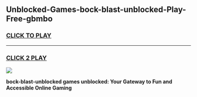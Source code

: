 
## Unblocked-Games-bock-blast-unblocked-Play-Free-gbmbo
<h3>
<a href="https://premium76.site?title=bock-blast-unblocked&ref=10A">CLICK TO PLAY</a></h3>
<hr>

<h3>
<a href="https://premium76.site?title=bock-blast-unblocked&ref=10A">CLICK 2 PLAY</a>
  
</h3>

<a href="https://premium76.site?title=bock-blast-unblocked&ref=10A"><img src="https://clearcache.store/games.png"></a>


**bock-blast-unblocked games unblocked: Your Gateway to Fun and Accessible Online Gaming**
